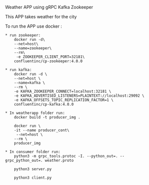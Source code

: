 Weather APP using gRPC
                  Kafka
                  Zookeeper

This APP takes weather for the city

To run the APP use docker :

    * run zookeeper:
        docker run -d\
        --net=host\
        --name=zookeeper\
        --rm\
         -e ZOOKEEPER_CLIENT_PORT=32181\
        confluentinc/cp-zookeeper:4.0.0
    
    * run kafka:
        docker run -d \
        --net=host \
        --name=kafka \
        --rm \
        -e KAFKA_ZOOKEEPER_CONNECT=localhost:32181 \
        -e KAFKA_ADVERTISED_LISTENERS=PLAINTEXT://localhost:29092 \
        -e KAFKA_OFFSETS_TOPIC_REPLICATION_FACTOR=1 \
        confluentinc/cp-kafka:4.0.0
        
    * In weatherapp folder run:
        docker build -t producer_img .
        
        docker run \
        -it --name producer_cont\
         --net=host \
        --rm \
        producer_img
        
    * In consumer folder run:
        python3 -m grpc_tools.protoc -I. --python_out=. --grpc_python_out=. weather.proto
        
        python3 server.py
        
        python3 client.py


